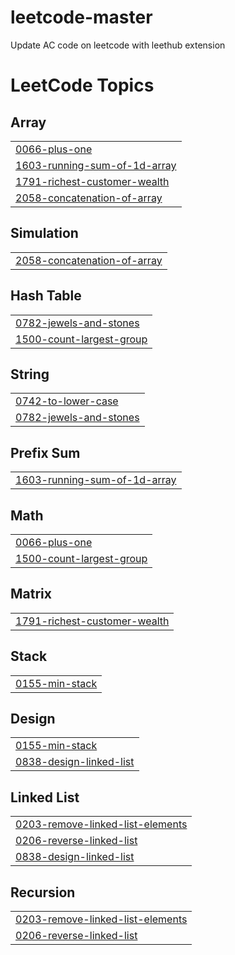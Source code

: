 # leetcode-master
Update AC code on leetcode with leethub extension

<!---LeetCode Topics Start-->
# LeetCode Topics
## Array
|  |
| ------- |
| [0066-plus-one](https://github.com/nirowu/leetcode-master/tree/master/0066-plus-one) |
| [1603-running-sum-of-1d-array](https://github.com/nirowu/leetcode-master/tree/master/1603-running-sum-of-1d-array) |
| [1791-richest-customer-wealth](https://github.com/nirowu/leetcode-master/tree/master/1791-richest-customer-wealth) |
| [2058-concatenation-of-array](https://github.com/nirowu/leetcode-master/tree/master/2058-concatenation-of-array) |
## Simulation
|  |
| ------- |
| [2058-concatenation-of-array](https://github.com/nirowu/leetcode-master/tree/master/2058-concatenation-of-array) |
## Hash Table
|  |
| ------- |
| [0782-jewels-and-stones](https://github.com/nirowu/leetcode-master/tree/master/0782-jewels-and-stones) |
| [1500-count-largest-group](https://github.com/nirowu/leetcode-master/tree/master/1500-count-largest-group) |
## String
|  |
| ------- |
| [0742-to-lower-case](https://github.com/nirowu/leetcode-master/tree/master/0742-to-lower-case) |
| [0782-jewels-and-stones](https://github.com/nirowu/leetcode-master/tree/master/0782-jewels-and-stones) |
## Prefix Sum
|  |
| ------- |
| [1603-running-sum-of-1d-array](https://github.com/nirowu/leetcode-master/tree/master/1603-running-sum-of-1d-array) |
## Math
|  |
| ------- |
| [0066-plus-one](https://github.com/nirowu/leetcode-master/tree/master/0066-plus-one) |
| [1500-count-largest-group](https://github.com/nirowu/leetcode-master/tree/master/1500-count-largest-group) |
## Matrix
|  |
| ------- |
| [1791-richest-customer-wealth](https://github.com/nirowu/leetcode-master/tree/master/1791-richest-customer-wealth) |
## Stack
|  |
| ------- |
| [0155-min-stack](https://github.com/nirowu/leetcode-master/tree/master/0155-min-stack) |
## Design
|  |
| ------- |
| [0155-min-stack](https://github.com/nirowu/leetcode-master/tree/master/0155-min-stack) |
| [0838-design-linked-list](https://github.com/nirowu/leetcode-master/tree/master/0838-design-linked-list) |
## Linked List
|  |
| ------- |
| [0203-remove-linked-list-elements](https://github.com/nirowu/leetcode-master/tree/master/0203-remove-linked-list-elements) |
| [0206-reverse-linked-list](https://github.com/nirowu/leetcode-master/tree/master/0206-reverse-linked-list) |
| [0838-design-linked-list](https://github.com/nirowu/leetcode-master/tree/master/0838-design-linked-list) |
## Recursion
|  |
| ------- |
| [0203-remove-linked-list-elements](https://github.com/nirowu/leetcode-master/tree/master/0203-remove-linked-list-elements) |
| [0206-reverse-linked-list](https://github.com/nirowu/leetcode-master/tree/master/0206-reverse-linked-list) |
<!---LeetCode Topics End-->